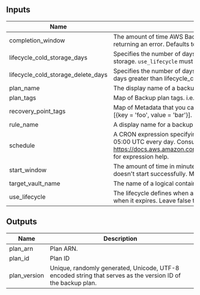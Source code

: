 ## Inputs

| Name | Description | Type | Default | Required |
|------|-------------|:----:|:-----:|:-----:|
| completion\_window | The amount of time AWS Backup attempts a backup before canceling the job and returning an error. Defaults to 8 hours. | string | `"480"` | no |
| lifecycle\_cold\_storage\_days | Specifies the number of days after creation that a recovery point is moved to cold storage. `use_lifecycle` must be `true`. | string | `""` | no |
| lifecycle\_cold\_storage\_delete\_days | Specifies the number of days after creation that a recovery point is deleted. Must be 90 days greater than lifecycle_cold_storage_days. `use_lifecycle` must be `true`. | string | `""` | no |
| plan\_name | The display name of a backup plan. | string | n/a | yes |
| plan\_tags | Map of Backup plan tags. i.e. { 'tag_name' = 'tag_value' } | map | `<map>` | no |
| recovery\_point\_tags | Map of Metadata that you can assign to help organize the resources that you create. i.e. [{key = 'foo', value = 'bar'}]. | map | `<map>` | no |
| rule\_name | A display name for a backup rule. | string | n/a | yes |
| schedule | A CRON expression specifying when AWS Backup initiates a backup job. Default is 05:00 UTC every day. Consult https://docs.aws.amazon.com/AmazonCloudWatch/latest/events/ScheduledEvents.html for expression help. | string | `"cron(0 5 * * ? *)"` | no |
| start\_window | The amount of time in minutes after a backup is scheduled before a job is canceled if it doesn't start successfully. Minimum and Default value is 60. Max is 720 (12 Hours). | string | `"60"` | no |
| target\_vault\_name | The name of a logical container where backups are stored. | string | n/a | yes |
| use\_lifecycle | The lifecycle defines when a protected resource is transitioned to cold storage and when it expires. Leave false to not use cold storage. | string | `"false"` | no |

## Outputs

| Name | Description |
|------|-------------|
| plan\_arn | Plan ARN. |
| plan\_id | Plan ID |
| plan\_version | Unique, randomly generated, Unicode, UTF-8 encoded string that serves as the version ID of the backup plan. |

